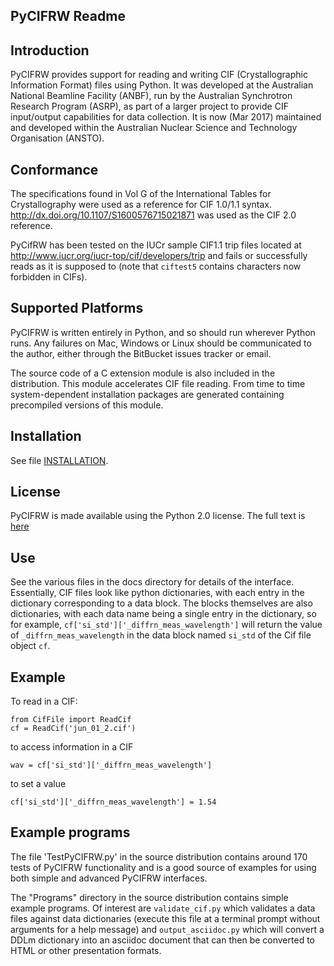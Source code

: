 PyCIFRW Readme
--------------

Introduction
------------

PyCIFRW provides support for reading and writing CIF (Crystallographic
Information Format) files using Python.  It was developed at the
Australian National Beamline Facility (ANBF), run by the Australian
Synchrotron Research Program (ASRP), as part of a larger project to
provide CIF input/output capabilities for data collection.  It is
now (Mar 2017) maintained and developed within the Australian Nuclear Science and
Technology Organisation (ANSTO).

Conformance
-----------

The specifications found in Vol G of the International Tables for
Crystallography were used as a reference for CIF 1.0/1.1 syntax.
http://dx.doi.org/10.1107/S1600576715021871 was used as the CIF 2.0
reference.

PyCifRW has been tested on the IUCr sample CIF1.1 trip files located at
http://www.iucr.org/iucr-top/cif/developers/trip and fails or
successfully reads as it is supposed to (note that `ciftest5` contains
characters now forbidden in CIFs).

Supported Platforms
-------------------

PyCIFRW is written entirely in Python, and so should run wherever
Python runs.  Any failures on Mac, Windows or Linux should be
communicated to the author, either through the BitBucket issues
tracker or email.

The source code of a C extension module is also included in the
distribution.  This module accelerates CIF file reading. From time to
time system-dependent installation packages are generated containing
precompiled versions of this module.

Installation
------------

See file [INSTALLATION](https://bitbucket.org/jamesrhester/pycifrw/src/efd90c5e6dec7caf1e61fac68492a7fd66661d97/INSTALLATION?at=development).

License
----------

PyCIFRW is made available using the Python 2.0 license.  The full text is [here](https://bitbucket.org/jamesrhester/pycifrw/src/efd90c5e6dec7caf1e61fac68492a7fd66661d97/LICENSE?at=development)

Use
---

See the various files in the docs directory for details of the interface.
Essentially, CIF files look like python dictionaries, with each
entry in the dictionary corresponding to a data block.  The blocks
themselves are also dictionaries, with each data name being a
single entry in the dictionary, so for example,
`cf['si_std']['_diffrn_meas_wavelength']` will return the value of
`_diffrn_meas_wavelength` in the data block named `si_std` of the Cif file object
`cf`.

Example
-------

To read in a CIF:

    from CifFile import ReadCif
    cf = ReadCif('jun_01_2.cif')

to access information in a CIF

    wav = cf['si_std']['_diffrn_meas_wavelength']

to set a value

    cf['si_std']['_diffrn_meas_wavelength'] = 1.54


Example programs
----------------

The file 'TestPyCIFRW.py' in the source distribution contains around 170 tests
of PyCIFRW functionality and is a good source of examples for using both simple
and advanced PyCIFRW interfaces.

The "Programs" directory in the source distribution contains simple example programs.
Of interest are `validate_cif.py` which validates a data files against data dictionaries
(execute this file at a terminal prompt without arguments for a help message)
and `output_asciidoc.py` which will convert a DDLm dictionary into an
asciidoc document that can then be converted to HTML or other presentation
formats.
